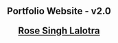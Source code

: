 
<h2 align="center">
  Portfolio Website - v2.0<br/>

  <a href="https://iamrose47.netlify.app/" target="_blank">Rose Singh Lalotra</a>
</h2>
